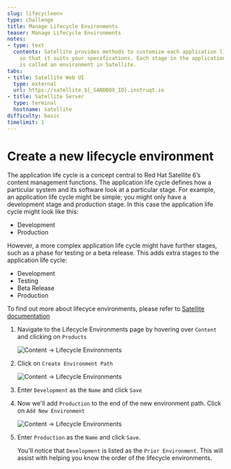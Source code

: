 ```yaml
---
slug: lifecycleenv
type: challenge
title: Manage Lifecycle Environments
teaser: Manage Lifecycle Environments
notes:
- type: text
  contents: Satellite provides methods to customize each application life cycle stage
    so that it suits your specifications. Each stage in the application life cycle
    is called an environment in Satellite.
tabs:
- title: Satellite Web UI
  type: external
  url: https://satellite.${_SANDBOX_ID}.instruqt.io
- title: Satellite Server
  type: terminal
  hostname: satellite
difficulty: basic
timelimit: 1
---
```


<!-- markdownlint-disable MD033 -->

Create a new lifecycle environment
==================================

The application life cycle is a concept central to Red Hat Satellite 6’s content management functions. The application life cycle defines how a particular system and its software look at a particular stage. For example, an application life cycle might be simple; you might only have a development stage and production stage. In this case the application life cycle might look like this:

- Development
- Production

However, a more complex application life cycle might have further stages, such as a phase for testing or a beta release. This adds extra stages to the application life cycle:

- Development
- Testing
- Beta Release
- Production

To find out more about lifecyce environments, please refer to [Satellite documentation](https://access.redhat.com/documentation/en-us/red_hat_satellite/6.11/html/managing_content/creating_an_application_life_cycle_content-management.)

1. Navigate to the Lifecycle Environments page by hovering over `Content` and clicking on `Products`

    <img alt="Content -> Lifecycle Environments" src="../assets/content-lifecycle_environments.png" />

1. Click on `Create Environment Path`

    <img alt="Content -> Lifecycle Environments" src="../assets/lifecycle-create_path.png" />

1. Enter `Development` as the `Name` and click `Save`

1. Now we'll add `Production` to the end of the new environment path. Click on `Add New Environment`

    <img alt="Content -> Lifecycle Environments" src="../assets/lifecycle-add_environment.png" />

1. Enter `Production` as the `Name` and click `Save`.

    You'll notice that `Development` is listed as the `Prior Environment`. This will assist with helping you know the order of the lifecycle environments.